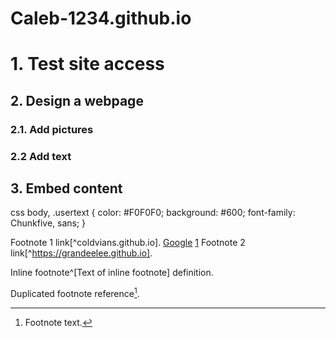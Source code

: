 # Caleb-1234.github.io

# 1. Test site access
## 2. Design a webpage
### 2.1. Add pictures
### 2.2 Add text
## 3. Embed content

css
body, .usertext {
  color: #F0F0F0; background: #600;
  font-family: Chunkfive, sans;
}

Footnote 1 link[^coldvians.github.io].
[Google](https://www.google.com)
[1](https://coldvians.github.io)
Footnote 2 link[^https://grandeelee.github.io].

Inline footnote^[Text of inline footnote] definition.

Duplicated footnote reference[^second].

[^first]: Footnote **can have markup**

    and multiple paragraphs.

[^second]: Footnote text.

